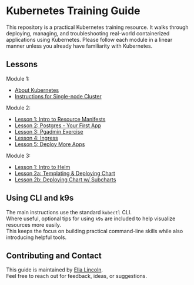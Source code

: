 # Kubernetes Training Guide

This repository is a practical Kubernetes training resource. 
It walks through deploying, managing, and troubleshooting real-world containerized applications using Kubernetes. Please follow each module in a linear manner unless you already have familiarity with Kubernetes.

## Lessons

Module 1:
- [About Kubernetes](./Module-1/about_kubernetes.md)
- [Instructions for Single-node Cluster](./Module-1/setup.md)

Module 2:
- [Lesson 1: Intro to Resource Manifests](./Module-2/L1/manifests.md)
- [Lesson 2: Postgres - Your First App](./Module-2/L2/walkthrough.md)
- [Lesson 3: Pgadmin Exercise](./Module-2/L3/exercise.md)
- [Lesson 4: Ingress](./Module-2/L4/ingress.md)
- [Lesson 5: Deploy More Apps](./Module-2/L5/exercise.md)

Module 3:
- [Lesson 1: Intro to Helm](./Module-3/helm/L1/intro.md)
- [Lesson 2a: Templating & Deploying Chart](./Module-3/helm/L2/a_exercise.md)
- [Lesson 2b: Deploying Chart w/ Subcharts](./Module-3/helm/L2/b_deploy.md)

## Using CLI and k9s

The main instructions use the standard `kubectl` CLI.  
Where useful, optional tips for using `k9s` are included to help visualize resources more easily.  
This keeps the focus on building practical command-line skills while also introducing helpful tools.

## Contributing and Contact

This guide is maintained by [Ella Lincoln](https://www.linkedin.com/in/ella-lincoln-488a86238/).  
Feel free to reach out for feedback, ideas, or suggestions.
